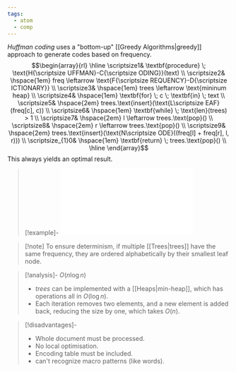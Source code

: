 ```yaml
---
tags:
  - atom
  - comp
---
```

*Huffman coding* uses a "bottom-up" [[Greedy Algorithms|greedy]] approach to generate codes based on frequency.
$$\begin{array}{rl}
\hline
\scriptsize1& \textbf{procedure} \; \text{H{\scriptsize UFFMAN}-C{\scriptsize ODING}}(text) \\
\scriptsize2& \hspace{1em} freq \leftarrow \text{F{\scriptsize REQUENCY}-D{\scriptsize ICTIONARY}} \\
\scriptsize3& \hspace{1em} trees \leftarrow \text{mininum heap} \\
\scriptsize4& \hspace{1em} \textbf{for} \; c  \; \textbf{in} \; text \\
\scriptsize5& \hspace{2em} trees.\text{insert}(\text{L\scriptsize EAF}(freq[c], c)) \\
\scriptsize6& \hspace{1em} \textbf{while} \; \text{len}(trees) > 1 \\
\scriptsize7& \hspace{2em} l \leftarrow trees.\text{pop}() \\
\scriptsize8& \hspace{2em} r \leftarrow trees.\text{pop}() \\
\scriptsize9& \hspace{2em} trees.\text{insert}(\text{N\scriptsize ODE}((freq[l] + freq[r], l, r))) \\
\scriptsize_{1}0& \hspace{1em} \textbf{return} \; trees.\text{pop}() \\
\hline
\end{array}$$
This always yields an optimal result.

> [!example]-
> ![1000|center](huffman-coding.excalidraw.md)

> [!note] To ensure determinism, if multiple [[Trees|trees]] have the same frequency, they are ordered alphabetically by their smallest leaf node.

> [!analysis]- $O(n \log n)$
> - $trees$ can be implemented with a [[Heaps|min-heap]], which has operations all in $O(\log n)$.
> - Each iteration removes two elements, and a new element is added back, reducing the size by one, which takes $O(n)$.

> [!disadvantages]-
> - Whole document must be processed.
> - No local optimisation.
> - Encoding table must be included.
> - can't recognize macro patterns (like words).